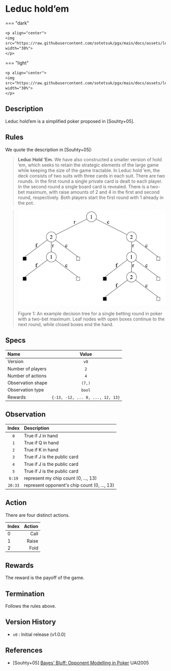 # Leduc hold’em

=== "dark" 

    <p align="center">
    <img src="https://raw.githubusercontent.com/sotetsuk/pgx/main/docs/assets/leduc_holdem_dark.gif" width="30%">
    </p>

=== "light" 

    <p align="center">
    <img src="https://raw.githubusercontent.com/sotetsuk/pgx/main/docs/assets/leduc_holdem_light.gif" width="30%">
    </p>

## Description
Leduc hold’em is a simplified poker proposed in [Souhty+05].

## Rules
We quote the description in  [Souhty+05]:

> **Leduc Hold ’Em.** We have also constructed a smaller
version of hold ’em, which seeks to retain the strategic elements of the large game while keeping the size of the game
tractable. In Leduc hold ’em, the deck consists of two suits
with three cards in each suit. There are two rounds. In the
first round a single private card is dealt to each player. In
the second round a single board card is revealed. There is
a two-bet maximum, with raise amounts of 2 and 4 in the
first and second round, respectively. Both players start the
first round with 1 already in the pot.


> ![](assets/leduc_holdem_tree.png)
> 
> Figure 1: An example decision tree for a single betting
round in poker with a two-bet maximum. Leaf nodes with
open boxes continue to the next round, while closed boxes
end the hand.

## Specs

| Name | Value |
|:---|:----:|
| Version | `v0` |
| Number of players | `2` |
| Number of actions | `4` |
| Observation shape | `(7,)` |
| Observation type | `bool` |
| Rewards | `{-13, -12, ... 0, ..., 12, 13}` |

## Observation

| Index | Description |
|:---:|:----|
| `0`  | True if J in hand |
| `1`  | True if Q in hand |
| `2`  | True if K in hand |
| `3`  | True if J is the public card | 
| `4`  | True if J is the public card | 
| `5`  | True if J is the public card | 
| `6:19` | represent my chip count (0, ..., 13) |
| `20:33`| represent opponent's chip count (0, ..., 13) |

## Action

There are four distinct actions.

| Index | Action | 
|:---|----:|
| 0 | Call  |
| 1 | Raise |
| 2 | Fold  |

## Rewards
The reward is the payoff of the game.

## Termination
Follows the rules above.

## Version History

- `v0` : Initial release (v1.0.0)

## References

- [Souhty+05] [Bayes' Bluff: Opponent Modelling in Poker](https://arxiv.org/abs/1207.1411) UAI2005